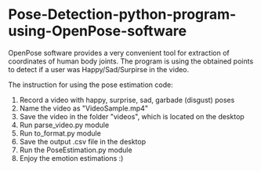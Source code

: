 # Pose-Detection-python-program-using-OpenPose-software
OpenPose software provides a very convenient tool for extraction of coordinates of human body joints. The program is using the obtained points to detect if a user was Happy/Sad/Surpirse in the video.

The instruction for using the pose estimation code:
1. Record a video with happy, surprise, sad, garbade (disgust) poses
2. Name the video as "VideoSample.mp4"
3. Save the video in the folder "videos", which is located on the desktop
4. Run parse_video.py module
5. Run to_format.py module
6. Save the output .csv file in the desktop
7. Run the PoseEstimation.py module
8. Enjoy the emotion estimations :)



